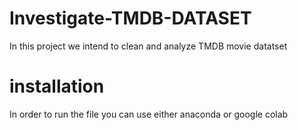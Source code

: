 # Investigate-TMDB-DATASET
In this project we intend to clean and analyze TMDB movie datatset

# installation
In order to run the file you can use either anaconda or google colab
